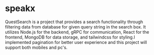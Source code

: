 # speakx
QuestSearch is a project that provides a search functionality through filtering data from database for given query string in the search box. It utilizes Node.js for the backend, gRPC for communication, React for the frontend, MongoDB for data storage, and tailwindcss for styling.I implemented pagination for better user experience and this project will support both mobiles and pc's.
